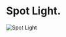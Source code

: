 ﻿# Spot Light.
![Spot Light](https://github.com/bitzhuwei/CSharpGL/blob/master/Demos/SpotLight/SpotLight.png?raw=true)
